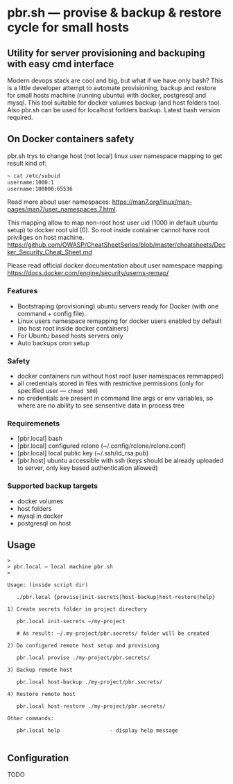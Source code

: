 # pbr.sh — provise & backup & restore cycle for small hosts
## Utility for server provisioning and backuping with easy cmd interface

Modern devops stack are cool and big, but what if we have only bash? This is a little developer attempt to automate provisioning, backup and restore for small hosts machine (running ubuntu) with docker, postgresql and mysql. This tool suitable for docker volumes backup (and host folders too). Also pbr.sh can be used for localhost forlders backup. Latest bash version required.

## On Docker containers safety

pbr.sh trys to change host (not local) linux user namespace mapping to get result kind of:

```bash
~ cat /etc/subuid
username:1000:1
username:100000:65536
```

Read more about user namespaces: https://man7.org/linux/man-pages/man7/user_namespaces.7.html.

This mapping allow to map non-root host user uid (1000 in default ubuntu setup) to docker root uid (0). So root inside container cannot have root priviliges on host machine. https://github.com/OWASP/CheatSheetSeries/blob/master/cheatsheets/Docker_Security_Cheat_Sheet.md

Please read official docker documentation about user namespace mapping: https://docs.docker.com/engine/security/userns-remap/

### Features
- Bootstraping (provisioning) ubuntu servers ready for Docker (with one command + config file)
- Linux users namespace remapping for docker users enabled by default
  (no host root inside docker containers)
- For Ubuntu based hosts servers only
- Auto backups cron setup

### Safety
- docker containers run without host root (user namespaces remmapped)
- all credentials stored in files with restrictive permissions
  (only for specified user — `chmod 500`)
- no credentials are present in command line args or env variables,
  so where are no ability to see sensentive data in process tree

### Requiremenets
- [pbr.local] bash
- [pbr.local] configured rclone (~/.config/rclone/rclone.conf)
- [pbr.local] local public key (~/.ssh/id_rsa.pub)
- [pbr.host] ubuntu accessible with ssh (keys should be already uploaded to server, only key based authentication allowed)

### Supported backup targets
- docker volumes
- host folders
- mysql in docker
- postgresql on host

## Usage

```
>
> pbr.local — local machine pbr.sh
>

Usage: (inside script dir)

   ./pbr.local {provise|init-secrets|host-backup|host-restore|help}

1) Create secrets folder in project directory

   pbr.local init-secrets ~/my-project

   # As result: ~/.my-project/pbr.secrets/ folder will be created

2) Do configured remote host setup and provisiong

   pbr.local provise ./my-project/pbr.secrets/

3) Backup remote host

   pbr.local host-backup ./my-project/pbr.secrets/

4) Restore remote host

   pbr.local host-restore ./my-project/pbr.secrets/

Other commands:

   pbr.local help                - display help message
   
```


## Configuration

TODO
